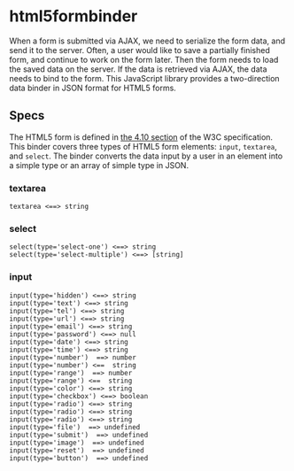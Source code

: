 # html5formbinder

When a form is submitted via AJAX, we need to serialize the form data, and send it to the server. Often, a user would like to save a partially finished form, and continue to work on the form later. Then the form needs to load the saved data on the server. If the data is retrieved via AJAX, the data needs to bind to the form. This JavaScript library provides a two-direction data binder in JSON format for HTML5 forms.

## Specs

The HTML5 form is defined in [the 4.10 section](http://www.w3.org/TR/html5/forms.html) of the W3C specification. This binder covers three types of HTML5 form elements: `input`, `textarea`, and `select`. The binder converts the data input by a user in an element into a simple type or an array of simple type in JSON.

### textarea

```
textarea <==> string
```

### select

```
select(type='select-one') <==> string
select(type='select-multiple') <==> [string]
```

### input

```
input(type='hidden') <==> string
input(type='text') <==> string
input(type='tel') <==> string
input(type='url') <==> string
input(type='email') <==> string
input(type='password') <==> null
input(type='date') <==> string
input(type='time') <==> string
input(type='number')  ==> number
input(type='number') <==  string
input(type='range')  ==> number
input(type='range') <==  string
input(type='color') <==> string
input(type='checkbox') <==> boolean
input(type='radio') <==> string
input(type='radio') <==> string
input(type='radio') <==> string
input(type='file')  ==> undefined
input(type='submit')  ==> undefined
input(type='image')  ==> undefined
input(type='reset')  ==> undefined
input(type='button')  ==> undefined


```

